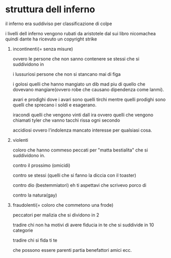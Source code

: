 # struttura dell inferno
il inferno era suddiviso per classificazione di colpe

i livelli dell inferno vengono rubati da aristotele dal sui libro nicomachea quindi dante ha ricevuto un copyright strike

1) incontinenti(= senza misure)
   
   ovvero le persone che non sanno contenere se stessi che si suddividono in

   i lussuriosi persone che non si stancano mai di figa

   i golosi quelli che hanno mangiato un dib mad piu di quello che dovevano mangiare(ovvero robe che causano dipendenza come lanmi).

   avari e prodighi dove i avari sono quelli tirchi mentre quelli prodighi sono quelli che sprecano i soldi e esagerano.

   iracondi quelli che vengono vinti dall ira ovvero quelli che vengono chiamati tyler che vanno tacchi rissa ogni secondo

   accidiosi ovvero l'indolenza mancato interesse per qualsiasi cosa.
2) violenti
   
   coloro che hanno commeso peccati per "matta bestialita" che si suddividono in.

   contro il prossimo (omicidi)

   contro se stessi (quelli che si fanno la diccia con il toaster)

   contro dio (bestemmiatori) eh ti aspettavi che scrivevo porco di

   contro la natura(gay)
3) fraudolenti(= coloro che commetono una frode)
   
   peccatori per malizia che si dividono in 2
   
   tradire chi non ha motivi di avere fiducia in te che si suddivide in 10 categorie


   tradire chi si fida ti te

   che possono essere parenti partia benefattori amici ecc.
